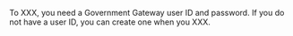 To XXX, you need a Government Gateway user ID and password. If you do not have a user ID, you can create one when you XXX.